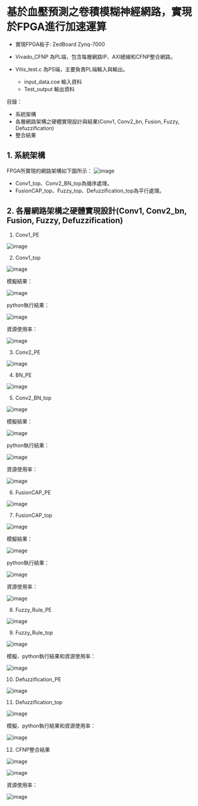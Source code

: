 # 基於血壓預測之卷積模糊神經網路，實現於FPGA進行加速運算

- 實現FPGA板子: ZedBoard Zynq-7000

- Vivado_CFNP 為PL端，包含每層網路IP、AXI總線和CFNP整合網路。

- Vitis_test.c 為PS端，主要負責PL端輸入與輸出。
  - input_data.coe 輸入資料
  - Test_output 輸出資料


目錄：
- 系統架構
- 各層網路架構之硬體實現設計與結果(Conv1, Conv2_bn, Fusion, Fuzzy, Defuzzification)
- 整合結果

## 1. 系統架構
FPGA所實現的網路架構如下圖所示：
![image](https://github.com/Slaung/Blood-Pressure-Estimation-CFNP-Implement-FPGA/blob/main/Figure/Figure1.png)

- Conv1_top、Conv2_BN_top為循序處理。
- FusionCAP_top、Fuzzy_top、Defuzzification_top為平行處理。

## 2. 各層網路架構之硬體實現設計(Conv1, Conv2_bn, Fusion, Fuzzy, Defuzzification)
1. Conv1_PE

![image](https://github.com/Slaung/Blood-Pressure-Estimation-CFNP-Implement-FPGA/blob/main/Figure/Figure2.png)

2. Conv1_top

![image](https://github.com/Slaung/Blood-Pressure-Estimation-CFNP-Implement-FPGA/blob/main/Figure/Figure3.png)

模擬結果：

![image](https://github.com/Slaung/Blood-Pressure-Estimation-CFNP-Implement-FPGA/blob/main/Figure/Figure13.png)

python執行結果：

![image](https://github.com/Slaung/Blood-Pressure-Estimation-CFNP-Implement-FPGA/blob/main/Figure/Figure14.png)

資源使用率：

![image](https://github.com/Slaung/Blood-Pressure-Estimation-CFNP-Implement-FPGA/blob/main/Figure/Figure15.png)

3. Conv2_PE

![image](https://github.com/Slaung/Blood-Pressure-Estimation-CFNP-Implement-FPGA/blob/main/Figure/Figure4.png)

4. BN_PE

![image](https://github.com/Slaung/Blood-Pressure-Estimation-CFNP-Implement-FPGA/blob/main/Figure/Figure5.png)

5. Conv2_BN_top

![image](https://github.com/Slaung/Blood-Pressure-Estimation-CFNP-Implement-FPGA/blob/main/Figure/Figure6.png)

模擬結果：

![image](https://github.com/Slaung/Blood-Pressure-Estimation-CFNP-Implement-FPGA/blob/main/Figure/Figure16.png)

python執行結果：

![image](https://github.com/Slaung/Blood-Pressure-Estimation-CFNP-Implement-FPGA/blob/main/Figure/Figure17.png)

資源使用率：

![image](https://github.com/Slaung/Blood-Pressure-Estimation-CFNP-Implement-FPGA/blob/main/Figure/Figure18.png)

6. FusionCAP_PE

![image](https://github.com/Slaung/Blood-Pressure-Estimation-CFNP-Implement-FPGA/blob/main/Figure/Figure7.png)

7. FusionCAP_top

![image](https://github.com/Slaung/Blood-Pressure-Estimation-CFNP-Implement-FPGA/blob/main/Figure/Figure8.png)

模擬結果：

![image](https://github.com/Slaung/Blood-Pressure-Estimation-CFNP-Implement-FPGA/blob/main/Figure/Figure19.png)

python執行結果：

![image](https://github.com/Slaung/Blood-Pressure-Estimation-CFNP-Implement-FPGA/blob/main/Figure/Figure20.png)

資源使用率：

![image](https://github.com/Slaung/Blood-Pressure-Estimation-CFNP-Implement-FPGA/blob/main/Figure/Figure21.png)

8. Fuzzy_Rule_PE

![image](https://github.com/Slaung/Blood-Pressure-Estimation-CFNP-Implement-FPGA/blob/main/Figure/Figure9.png)

9. Fuzzy_Rule_top

![image](https://github.com/Slaung/Blood-Pressure-Estimation-CFNP-Implement-FPGA/blob/main/Figure/Figure10.png)

模擬、python執行結果和資源使用率：

![image](https://github.com/Slaung/Blood-Pressure-Estimation-CFNP-Implement-FPGA/blob/main/Figure/Figure22.png)

10. Defuzzification_PE

![image](https://github.com/Slaung/Blood-Pressure-Estimation-CFNP-Implement-FPGA/blob/main/Figure/Figure11.png)

11. Defuzzification_top
   
![image](https://github.com/Slaung/Blood-Pressure-Estimation-CFNP-Implement-FPGA/blob/main/Figure/Figure12.png)

模擬、python執行結果和資源使用率：

![image](https://github.com/Slaung/Blood-Pressure-Estimation-CFNP-Implement-FPGA/blob/main/Figure/Figure23.png)

12. CFNP整合結果

![image](https://github.com/Slaung/Blood-Pressure-Estimation-CFNP-Implement-FPGA/blob/main/Figure/Figure24.png)

![image](https://github.com/Slaung/Blood-Pressure-Estimation-CFNP-Implement-FPGA/blob/main/Figure/Figure25.png)

資源使用率：

![image](https://github.com/Slaung/Blood-Pressure-Estimation-CFNP-Implement-FPGA/blob/main/Figure/Figure26.png)
